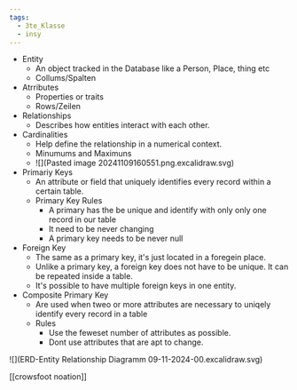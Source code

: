 ```yaml
---
tags:
  - 3te_Klasse
  - insy
---
```


- Entity
	- An object tracked in the Database like a Person, Place, thing etc
	- Collums/Spalten
- Atrributes
	- Properties or traits
	- Rows/Zeilen
- Relationships
	- Describes how entities interact with each other.
- Cardinalities
	- Help define the relationship in a numerical context.
	- Minumums and Maximuns
	- ![](Pasted image 20241109160551.png.excalidraw.svg)
- Primariy Keys
	- An attribute or field that uniquely identifies every record within a certain table.
	- Primary Key Rules
		- A primary has the be unique and identify with only only one record in our table
		- It need to be never changing 
		- A primary key needs to be never null
- Foreign Key
	- The same as a primary key, it's just located in a foregein place.
	- Unlike a primary key, a foreign key does not have to be unique. It can be repeated inside a table.
	- It's possible to have multiple foreign keys in one entity. 
- Composite Primary Key
	- Are used when tweo or more attributes are necessary to uniqely identify every record in a table
	- Rules
		- Use the feweset number of attributes as possible.
		- Dont use attributes that are apt to change.

![](ERD-Entity Relationship Diagramm 09-11-2024-00.excalidraw.svg)


[[crowsfoot noation]]